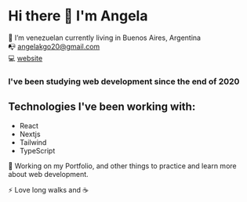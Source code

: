 # Hi there 👋 I'm Angela
🏡 I’m venezuelan currently living in Buenos Aires, Argentina
<br>📭 angelakgo20@gmail.com</br>
💻 <a href="portfolio-angela-goncalves.vercel.app/">website</a>


### I've been studying web development since the end of 2020
## Technologies I've been working with:
- React
- Nextjs
- Tailwind
- TypeScript

🧠 Working on my Portfolio, and other things to practice and learn more about web development.

⚡ Love long walks and ☕
